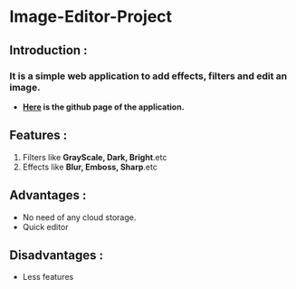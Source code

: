 # Image-Editor-Project
## Introduction :
### It is a simple web application to add effects, filters and edit an image.
- **[Here](https://dhanrajchaurasia.github.io/Image-Editor-Project/) is the github page of the application.**
## Features : 
1. Filters like **GrayScale, Dark, Bright**.etc
2. Effects like **Blur, Emboss, Sharp**.etc

## Advantages : 
- No need of any cloud storage.
- Quick editor

## Disadvantages :
- Less features

